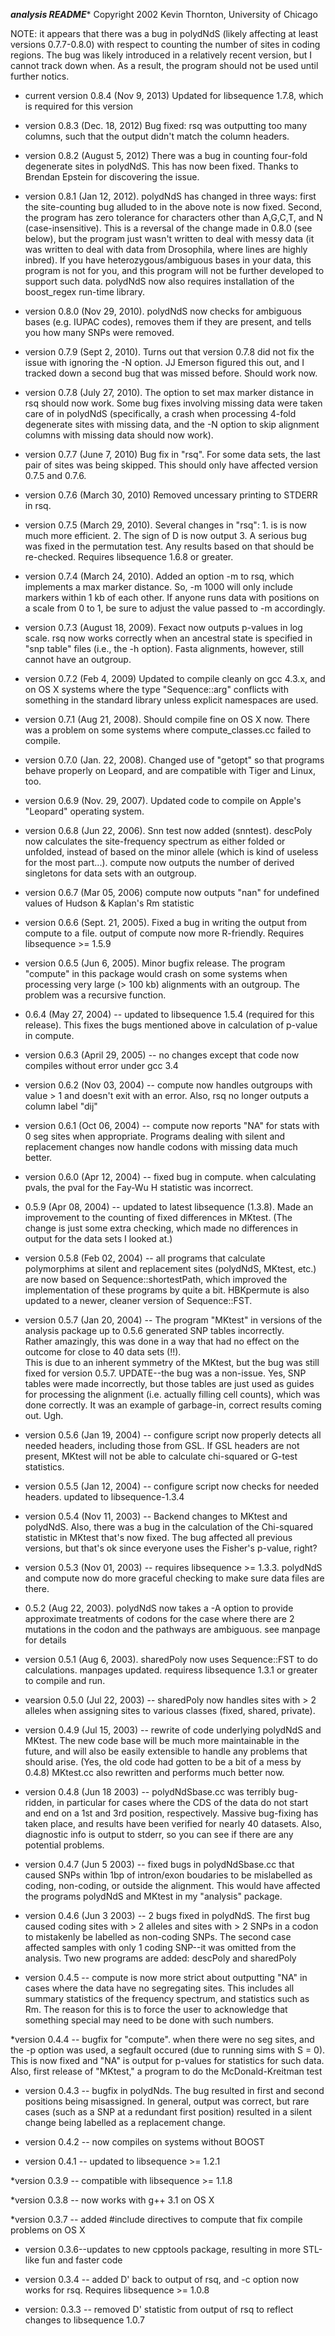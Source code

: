 ***analysis README****
Copyright 2002 Kevin Thornton, University of Chicago

NOTE: it appears that there was a bug in polydNdS (likely affecting at least versions 0.7.7-0.8.0) with respect to counting the number of sites in coding regions.  The bug was likely introduced in a relatively recent version, but I cannot track down when.  As a result, the program should not be used until further notics.

* current version 0.8.4 (Nov 9, 2013)  Updated for libsequence 1.7.8, which is required for this version

* version 0.8.3 (Dec. 18, 2012)  Bug fixed:  rsq was outputting too many columns, such that the output didn't match the column headers.

* version 0.8.2 (August 5, 2012)  There was a bug in counting four-fold degenerate sites in polydNdS.  This has now been fixed.  Thanks to Brendan Epstein for discovering the issue.

* version 0.8.1 (Jan 12, 2012).  polydNdS has changed in three ways:  first the site-counting bug alluded to in the above note is now fixed.  Second, the program has zero tolerance for characters other than A,G,C,T, and N (case-insensitive).  This is a reversal of the change made in 0.8.0 (see below), but the program just wasn't written to deal with messy data (it was written to deal with data from Drosophila, where lines are highly inbred).  If you have heterozygous/ambiguous bases in your data, this program is not for you, and this program will not be further developed to support such data.  polydNdS now also requires installation of the boost_regex run-time library.

* version 0.8.0 (Nov 29, 2010).  polydNdS now checks for ambiguous bases (e.g. IUPAC codes), removes them if they are present, and tells you how many SNPs were removed.  

* version 0.7.9 (Sept 2, 2010).  Turns out that version 0.7.8 did not fix the issue with ignoring the -N option.  JJ Emerson figured this out, and I tracked down a second bug that was missed before.  Should work now.

* version 0.7.8 (July 27, 2010).  The option to set max marker distance in rsq should now work.  Some bug fixes involving missing data were taken care of in polydNdS (specifically, a crash when processing 4-fold degenerate sites with missing data, and the -N option to skip alignment columns with missing data should now work).

* version 0.7.7 (June 7, 2010)  Bug fix in "rsq".  For some data sets, the last pair of sites was being skipped.  This should only have affected version 0.7.5 and 0.7.6.

* version 0.7.6 (March 30, 2010)  Removed uncessary printing to STDERR in rsq.

* version 0.7.5 (March 29, 2010).  Several changes in "rsq":  1. is is now much more efficient.  2.  The sign of D is now output  3.  A serious bug was fixed in the permutation test.  Any results based on that should be re-checked.  Requires libsequence 1.6.8 or greater.

* version 0.7.4 (March 24, 2010).  Added an option -m to rsq, which implements a max marker distance. So, -m 1000 will only include markers within 1 kb of each other.  If anyone runs data with positions on a scale from 0 to 1, be sure to adjust the value passed to -m accordingly.

* version 0.7.3 (August 18, 2009).  Fexact now outputs p-values in log scale.  rsq now works correctly when an ancestral state is specified in "snp table" files (i.e., the -h option).  Fasta alignments, however, still cannot have an outgroup.

* version 0.7.2 (Feb 4, 2009)  Updated to compile cleanly on gcc 4.3.x, and on OS X systems where the type "Sequence::arg" conflicts with something in the standard library unless explicit namespaces are used.

* version 0.7.1 (Aug 21, 2008).  Should compile fine on OS X now. There was a problem on some systems where compute_classes.cc failed to compile.

* version 0.7.0 (Jan. 22, 2008).  Changed use of "getopt" so that programs behave properly on Leopard, and are compatible with Tiger and Linux, too.

* version 0.6.9 (Nov. 29, 2007).  Updated code to compile on Apple's "Leopard" operating system.

* version 0.6.8 (Jun 22, 2006).  Snn test now added (snntest).
descPoly now calculates the site-frequency spectrum as either folded or
unfolded, instead of based on the minor allele (which is kind of useless for
the most part...). compute now outputs the number of derived singletons for
data sets with an outgroup.

* version 0.6.7 (Mar 05, 2006) compute now outputs "nan" for undefined
values of Hudson &amp; Kaplan's Rm statistic

* version 0.6.6 (Sept. 21, 2005).  Fixed a bug in writing the output
from compute to a file.  output of compute now more R-friendly.  Requires
libsequence &gt;= 1.5.9

* version 0.6.5 (Jun 6, 2005).  Minor bugfix release.  The program
"compute" in this package would crash on some systems when processing very
large (&gt; 100 kb) alignments with an outgroup.  The problem was a recursive
function.

* 0.6.4 (May 27, 2004) -- updated to libsequence 1.5.4
(required for this release).  This fixes the bugs mentioned above in
calculation of p-value in compute.

* version 0.6.3 (April 29, 2005) -- no changes except that code now
compiles without error under gcc 3.4

* version 0.6.2 (Nov 03, 2004) -- compute now handles outgroups with
value > 1 and doesn't exit with an error.  Also, rsq no longer outputs a
column label "dij"

* version 0.6.1 (Oct 06, 2004) -- compute now reports "NA" for stats with 0
seg sites when appropriate.  Programs dealing with silent and replacement
changes now handle codons with missing data much better.

* version 0.6.0 (Apr 12, 2004) -- fixed bug in compute.  when calculating
pvals, the pval for the Fay-Wu H statistic was incorrect.

* 0.5.9 (Apr 08, 2004) -- updated to latest libsequence (1.3.8).  Made
an improvement to the counting of fixed differences in MKtest. (The change
is just some extra checking, which made no differences in output for the
data sets I looked at.)

* version 0.5.8 (Feb 02, 2004) -- all programs that calculate
polymorphims at silent and replacement sites (polydNdS, MKtest, etc.) are
now based on Sequence::shortestPath, which improved the implementation of
these programs by quite  a bit.  HBKpermute is also updated to a newer,
cleaner version of Sequence::FST.

* version 0.5.7 (Jan 20, 2004) -- The program "MKtest" in versions of
the analysis package up to 0.5.6  generated SNP tables incorrectly.  
Rather amazingly, this was done in a way that had no effect on the outcome for close to 40 data sets (!!).  
This is due to an inherent symmetry of the MKtest, but the bug was still fixed
for version 0.5.7. UPDATE--the bug was a non-issue.  Yes, SNP tables were
made incorrectly, but those tables are just used as guides for processing
the alignment (i.e. actually filling cell counts), which was done correctly.
It was an example of garbage-in, correct results coming out.  Ugh.
	

* version 0.5.6 (Jan 19, 2004) -- configure script now properly detects
all needed headers, including those from GSL.  If GSL headers are not
present, MKtest will not be able to calculate chi-squared or G-test
statistics.

* version 0.5.5 (Jan 12, 2004) -- configure script now checks for
needed headers.  updated to libsequence-1.3.4

* version 0.5.4 (Nov 11, 2003) -- Backend changes to MKtest and polydNdS.
Also, there was a bug in the calculation of the Chi-squared statistic in
MKtest that's now fixed.  The bug affected all previous versions, but that's
ok since everyone uses the Fisher's p-value, right?

* version 0.5.3 (Nov 01, 2003) -- requires libsequence &gt;= 1.3.3.
polydNdS and compute now do more graceful checking to make sure data files
are there.

* 0.5.2 (Aug 22, 2003).  polydNdS now takes a -A option to
provide approximate treatments of codons for the case where there are 2
mutations in the codon and the pathways are ambiguous.  see manpage for
details

* version 0.5.1 (Aug 6, 2003).  sharedPoly now uses Sequence::FST to do
calculations.  manpages updated.  requiress libsequence 1.3.1 or greater to
compile and run.

* vearsion 0.5.0 (Jul 22, 2003) -- sharedPoly now handles sites with &gt;
2 alleles when assigning sites to various classes (fixed, shared, private).

* version 0.4.9 (Jul 15, 2003) -- rewrite of code underlying polydNdS
and MKtest.  The new code base will be much more maintainable in the future,
and will also be easily extensible to handle any problems that should arise.
(Yes, the old code had gotten to be a bit of a mess by 0.4.8) 
MKtest.cc also rewritten and performs much better now.

* version 0.4.8 (Jun 18 2003) -- polydNdSbase.cc was terribly
bug-ridden, in particular for cases where the CDS of the data do not start
and end on a 1st and 3rd position, respectively.  Massive bug-fixing has
taken place, and results have been verified for nearly 40 datasets.  Also,
diagnostic info is output to stderr, so you can see if there are any
potential problems.

* version 0.4.7 (Jun 5 2003) -- fixed bugs in polydNdSbase.cc that
caused SNPs within 1bp of intron/exon boudaries to be mislabelled as coding,
non-coding, or outside the alignment. This would have affected the programs
polydNdS and MKtest in my "analysis" package.

* version 0.4.6 (Jun 3 2003) -- 2 bugs fixed in polydNdS.  The first
bug caused coding sites with &gt; 2 alleles and sites with &gt; 2 SNPs in a codon
to mistakenly be labelled as non-coding SNPs.  The second case affected
samples with only 1 coding SNP--it was omitted from the analysis.  Two new
programs are added: descPoly and sharedPoly

* version 0.4.5 -- compute is now more strict about outputting "NA" in
cases where the data have no segregating sites.  This includes all summary
statistics of the frequency spectrum, and statistics such as Rm.  The reason
for this is to force the user to acknowledge that something special may need
to be done with such numbers.

*version 0.4.4 -- bugfix for "compute".  when there were no seg
sites, and the -p option was used, a segfault occured (due to running sims
with S = 0).  This is now fixed and "NA" is output for p-values for
statistics for such data.  Also, first release of "MKtest," a program to do
the McDonald-Kreitman test

* version 0.4.3 -- bugfix in polydNds.  The bug resulted in first and
second positions being misassigned.  In general, output was correct, but
rare cases (such as a SNP at a redundant first position) resulted in a
silent change being labelled as a replacement change.

* version 0.4.2 -- now compiles on systems without BOOST

* version 0.4.1 -- updated to libsequence >= 1.2.1

*version 0.3.9 -- compatible with libsequence &gt;= 1.1.8

*version 0.3.8 -- now works with g++ 3.1 on OS X

*version 0.3.7 -- added #include directives to compute that fix
compile problems on OS X

* version 0.3.6--updates to new cpptools package, resulting in more
STL-like fun and faster code

* version 0.3.4 -- added D' back to output of rsq, and -c option now
works for rsq.  Requires libsequence &gt;= 1.0.8

* version: 0.3.3 -- removed D' statistic from output of rsq to reflect
changes to libsequence 1.0.7
